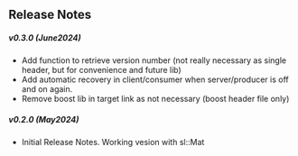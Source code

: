 ## Release Notes

##### v0.3.0 (June2024)
- Add function to retrieve version number (not really necessary as single header, but for convenience and future lib)
- Add automatic recovery in client/consumer when server/producer is off and on again.
- Remove boost lib in target link as not necessary (boost header file only)

##### v0.2.0 (May2024)
- Initial Release Notes. Working vesion with sl::Mat

 
